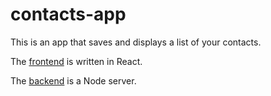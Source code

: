 # contacts-app
This is an app that saves and displays a list of your contacts.

The [frontend](https://github.com/kkufieta/contacts-app/tree/master/frontend) is written in React.

The [backend](https://github.com/kkufieta/contacts-app/tree/master/backend) is a Node server.
